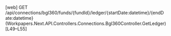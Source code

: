 [web] GET /api/connections/bgl360/funds/{fundId}/ledger/{startDate:datetime}/{endDate:datetime}  (Workpapers.Next.API.Controllers.Connections.Bgl360Controller.GetLedger)  [L49–L55]

